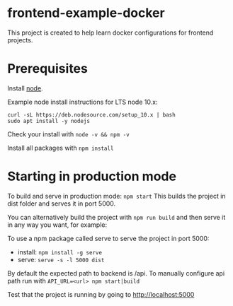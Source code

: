 # frontend-example-docker

This project is created to help learn docker configurations for frontend projects.

# Prerequisites

Install [node](https://nodejs.org/en/download/). 

Example node install instructions for LTS node 10.x:
```
curl -sL https://deb.nodesource.com/setup_10.x | bash
sudo apt install -y nodejs
```

Check your install with `node -v && npm -v`

Install all packages with `npm install`

# Starting in production mode

To build and serve in production mode: `npm start`
This builds the project in dist folder and serves it in port 5000.

You can alternatively build the project with `npm run build` and then serve it in any way you want, for example:

To use a npm package called serve to serve the project in port 5000:
- install: `npm install -g serve`
- serve: `serve -s -l 5000 dist`

By default the expected path to backend is /api. To manually configure api path run with `API_URL=<url> npm start|build`

Test that the project is running by going to <http://localhost:5000>

